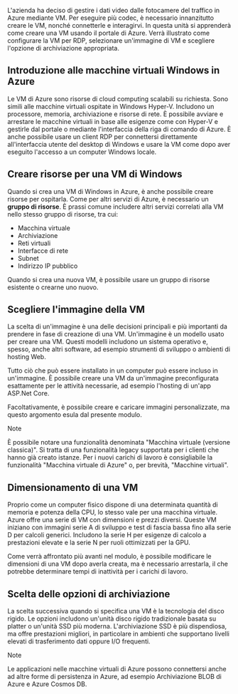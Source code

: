 L'azienda ha deciso di gestire i dati video dalle fotocamere del traffico in Azure mediante VM. Per eseguire più codec, è necessario innanzitutto creare le VM, nonché connetterle e interagirvi. In questa unità si apprenderà come creare una VM usando il portale di Azure. Verrà illustrato come configurare la VM per RDP, selezionare un'immagine di VM e scegliere l'opzione di archiviazione appropriata.

## <a name="introduction-to-windows-virtual-machines-in-azure"></a>Introduzione alle macchine virtuali Windows in Azure

Le VM di Azure sono risorse di cloud computing scalabili su richiesta. Sono simili alle macchine virtuali ospitate in Windows Hyper-V. Includono un processore, memoria, archiviazione e risorse di rete. È possibile avviare e arrestare le macchine virtuali in base alle esigenze come con Hyper-V e gestirle dal portale o mediante l'interfaccia della riga di comando di Azure. È anche possibile usare un client RDP per connettersi direttamente all'interfaccia utente del desktop di Windows e usare la VM come dopo aver eseguito l'accesso a un computer Windows locale.

## <a name="create-resources-for-a-windows-vm"></a>Creare risorse per una VM di Windows

Quando si crea una VM di Windows in Azure, è anche possibile creare risorse per ospitarla. Come per altri servizi di Azure, è necessario un **gruppo di risorse**. È prassi comune includere altri servizi correlati alla VM nello stesso gruppo di risorse, tra cui:

* Macchina virtuale
* Archiviazione
* Reti virtuali 
* Interfacce di rete
* Subnet
* Indirizzo IP pubblico

Quando si crea una nuova VM, è possibile usare un gruppo di risorse esistente o crearne uno nuovo.

## <a name="choose-the-vm-image"></a>Scegliere l'immagine della VM

La scelta di un'immagine è una delle decisioni principali e più importanti da prendere in fase di creazione di una VM. Un'immagine è un modello usato per creare una VM. Questi modelli includono un sistema operativo e, spesso, anche altri software, ad esempio strumenti di sviluppo o ambienti di hosting Web.

Tutto ciò che può essere installato in un computer può essere incluso in un'immagine. È possibile creare una VM da un'immagine preconfigurata esattamente per le attività necessarie, ad esempio l'hosting di un'app ASP.Net Core.

Facoltativamente, è possibile creare e caricare immagini personalizzate, ma questo argomento esula dal presente modulo.

> [!Note] 
> È possibile notare una funzionalità denominata "Macchina virtuale (versione classica)". Si tratta di una funzionalità legacy supportata per i clienti che hanno già creato istanze. Per i nuovi carichi di lavoro è consigliabile la funzionalità "Macchina virtuale di Azure" o, per brevità, "Macchine virtuali".

## <a name="sizing-your-vm"></a>Dimensionamento di una VM

Proprio come un computer fisico dispone di una determinata quantità di memoria e potenza della CPU, lo stesso vale per una macchina virtuale. Azure offre una serie di VM con dimensioni e prezzi diversi. Queste VM iniziano con immagini serie A di sviluppo e test di fascia bassa fino alla serie D per calcoli generici. Includono la serie H per esigenze di calcolo a prestazioni elevate e la serie N per ruoli ottimizzati per la GPU.

Come verrà affrontato più avanti nel modulo, è possibile modificare le dimensioni di una VM dopo averla creata, ma è necessario arrestarla, il che potrebbe determinare tempi di inattività per i carichi di lavoro.

## <a name="choosing-storage-options"></a>Scelta delle opzioni di archiviazione

La scelta successiva quando si specifica una VM è la tecnologia del disco rigido. Le opzioni includono un'unità disco rigido tradizionale basata su platter o un'unità SSD più moderna. L'archiviazione SSD è più dispendiosa, ma offre prestazioni migliori, in particolare in ambienti che supportano livelli elevati di trasferimento dati oppure I/O frequenti.

> [!Note] 
> Le applicazioni nelle macchine virtuali di Azure possono connettersi anche ad altre forme di persistenza in Azure, ad esempio Archiviazione BLOB di Azure e Azure Cosmos DB.

